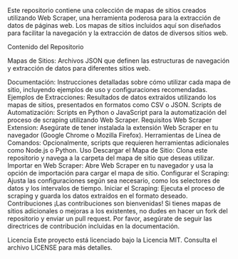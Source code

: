 Este repositorio contiene una colección de mapas de sitios creados utilizando Web Scraper, una herramienta poderosa para la extracción de datos de páginas web. Los mapas de sitios incluidos aquí son diseñados para facilitar la navegación y la extracción de datos de diversos sitios web.

Contenido del Repositorio

Mapas de Sitios: Archivos JSON que definen las estructuras de navegación y extracción de datos para diferentes sitios web.

Documentación: Instrucciones detalladas sobre cómo utilizar cada mapa de sitio, incluyendo ejemplos de uso y configuraciones recomendadas.
Ejemplos de Extracciones: Resultados de datos extraídos utilizando los mapas de sitios, presentados en formatos como CSV o JSON.
Scripts de Automatización: Scripts en Python o JavaScript para la automatización del proceso de scraping utilizando Web Scraper.
Requisitos
Web Scraper Extension: Asegúrate de tener instalada la extensión Web Scraper en tu navegador (Google Chrome o Mozilla Firefox).
Herramientas de Línea de Comandos: Opcionalmente, scripts que requieren herramientas adicionales como Node.js o Python.
Uso
Descargar el Mapa de Sitio: Clona este repositorio y navega a la carpeta del mapa de sitio que deseas utilizar.
Importar en Web Scraper: Abre Web Scraper en tu navegador y usa la opción de importación para cargar el mapa de sitio.
Configurar el Scraping: Ajusta las configuraciones según sea necesario, como los selectores de datos y los intervalos de tiempo.
Iniciar el Scraping: Ejecuta el proceso de scraping y guarda los datos extraídos en el formato deseado.
Contribuciones
¡Las contribuciones son bienvenidas! Si tienes mapas de sitios adicionales o mejoras a los existentes, no dudes en hacer un fork del repositorio y enviar un pull request. Por favor, asegúrate de seguir las directrices de contribución incluidas en la documentación.

Licencia
Este proyecto está licenciado bajo la Licencia MIT. Consulta el archivo LICENSE para más detalles.
